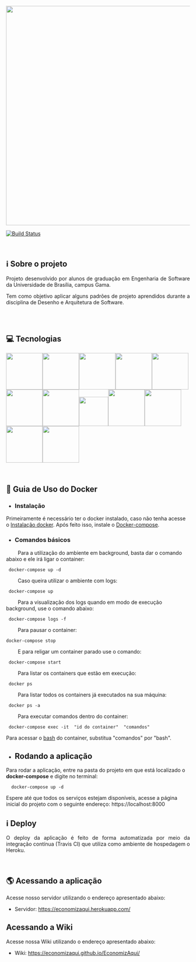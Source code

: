 <p align="center"><a href="https://i.imgur.com/vfPsmkj.png" target="_blank"><img width="600"src="https://i.imgur.com/vfPsmkj.png"></a></p>
<p align="center">

  <!-- <a href="https://travis-ci.org/fga-eps-mds/2018.1_Gerencia_mais"><img src="https://travis-ci.org/fga-eps-mds/2018.1_Gerencia_mais.svg?branch=master" alt="Build"></a>
<a href="https://opensource.org/licenses/MIT"><img src="https://img.shields.io/badge/License-MIT-blue.svg" alt="License: MIT"></a>
  <a href="https://codeclimate.com/github/fga-gpp-mds/2018.1_Gerencia_mais/maintainability"><img src="https://api.codeclimate.com/v1/badges/4aff97e7847e842ef8be/maintainability" /></a>
    <a href='https://coveralls.io/github/fga-gpp-mds/2018.1_Gerencia_mais?branch=development'><img src='https://coveralls.io/repos/github/fga-gpp-mds/2018.1_Gerencia_mais/badge.svg?branch=development' alt='Coverage Status' /></a>
     [![Codacy Badge](https://api.codacy.com/project/badge/Grade/b6ba54118ec74854bf82605dc1760a8f)](https://www.codacy.com/app/Eduardojvr/2018.1_Gerencia_mais?utm_source=github.com&amp;utm_medium=referral&amp;utm_content=fga-gpp-mds/2018.1_Gerencia_mais&amp;utm_campaign=Badge_Grade)
  <a href="https://codeclimate.com/github/fga-gpp-mds/2018.1_Gerencia_mais"><img src="https://codeclimate.com/github/fga-gpp-mds/2018.1_Gerencia_mais/badges/issue_count.svg" alt="Issue Count"></a> <a href='https://www.python.org/'><img src='https://img.shields.io/badge/Made%20with-Python-1f425f.svg' alt='python' /></a> 
 
</p> -->
[![Build Status](https://travis-ci.org/EconomizAqui/EconomizAqui.svg?branch=development)](https://travis-ci.org/EconomizAqui/EconomizAqui)

<bt>
<br>
 

## ℹ️ Sobre o projeto

<p align="justify">Projeto desenvolvido por alunos de graduação em Engenharia de Software da Universidade de Brasília, campus Gama.</p>

<p align="justify">Tem como objetivo aplicar alguns padrões de projeto aprendidos durante a disciplina de Desenho e Arquitetura de Software.</p>

<br>

<br>

## 💻 Tecnologias

<p>
<a href="image" target="_blank"><img width="100"src="https://i.imgur.com/c2We7zg.jpg"></a><a href="image" target="_blank"><img width="100"src="https://github.com/fga-gpp-mds/2018.1_Gerencia_mais/blob/master/docs/documentos/imagens/Tecnologias/TravisCI-Mascot-1.png"></a><a href="image" target="_blank"><img width="100"src="https://github.com/fga-gpp-mds/2018.1_Gerencia_mais/blob/master/docs/documentos/imagens/Tecnologias/codeclimate.jpg"></a><a href="image" target="_blank"><img width="100"src="https://github.com/fga-gpp-mds/2018.1_Gerencia_mais/blob/master/docs/documentos/imagens/Tecnologias/css-logo-400x400.png"></a><a href="image" target="_blank"><img width="100"src="https://github.com/fga-gpp-mds/2018.1_Gerencia_mais/blob/master/docs/documentos/imagens/Tecnologias/docker.gif"></a><a href="image" target="_blank"><img width="100"src="https://github.com/fga-gpp-mds/2018.1_Gerencia_mais/blob/master/docs/documentos/imagens/Tecnologias/drive.gif"></a><a href="image" target="_blank"><img width="100"src="https://github.com/fga-gpp-mds/2018.1_Gerencia_mais/blob/master/docs/documentos/imagens/Tecnologias/github.gif"></a><a href="image" target="_blank"><img width="80"src="https://github.com/fga-gpp-mds/2018.1_Gerencia_mais/blob/master/docs/documentos/imagens/Tecnologias/heroku.svg"></a><a href="image" target="_blank"><img width="100"src="https://github.com/fga-gpp-mds/2018.1_Gerencia_mais/blob/master/docs/documentos/imagens/Tecnologias/html.png"></a><a href="image" target="_blank"><img width="100"src="https://github.com/fga-gpp-mds/2018.1_Gerencia_mais/blob/master/docs/documentos/imagens/Tecnologias/python-django.png"></a><a href="image" target="_blank"><img width="100"src="https://github.com/fga-gpp-mds/2018.1_Gerencia_mais/blob/master/docs/documentos/imagens/Tecnologias/telegram.gif"></a><a href="image" target="_blank"><img width="100"src="https://github.com/fga-gpp-mds/2018.1_Gerencia_mais/blob/master/docs/documentos/imagens/Tecnologias/zenhub.jpg"></a>


</p>


<br>

## 🐳 Guia de Uso do Docker

* ### Instalação
Primeiramente é necessário ter o docker instalado, caso não tenha acesse o [Instalação docker](https://docs.docker.com/engine/installation/linux/docker-ce/). Após feito isso, instale o [Docker-compose](https://docs.docker.com/compose/install/).

* ### Comandos básicos 

 &emsp;&emsp; Para a utilização do ambiente em background, basta dar o comando abaixo e ele irá ligar o container:
 
 ```terminal
  docker-compose up -d
 ```
 &emsp;&emsp; Caso queira utilizar o ambiente com logs:

 ```terminal
  docker-compose up 
 ```
 &emsp;&emsp; Para a visualização dos logs quando em modo de execução background, use o comando abaixo:

 ```terminal
  docker-compose logs -f
 ```

 &emsp;&emsp; Para pausar o container:

  ```terminal
  docker-compose stop
 ```
 &emsp;&emsp; E para religar um container parado use o comando: 
 
 ```terminal
  docker-compose start 
 ```

 &emsp;&emsp; Para listar os containers que estão em execução:
 
 ```terminal
  docker ps
 ```
 &emsp;&emsp; Para listar todos os containers já executados na sua máquina:
 
 ```terminal
  docker ps -a
 ```
 &emsp;&emsp; Para executar comandos dentro do container:
 
 ```terminal
  docker-compose exec -it  "id do container"  "comandos"
 ```
 Para acessar o [bash](https://www.gnu.org/software/bash/) do container, substitua "comandos" por "bash".

* ## Rodando a aplicação

Para rodar a aplicação, entre na pasta do projeto em que está localizado o __docker-compose__ e digite no terminal:

```
  docker-compose up -d
```
Espere até que todos os serviços estejam disponíveis, acesse a página inicial do projeto com o seguinte endereço: https://localhost:8000

##  ℹ️ Deploy

<p align="justify">O deploy da aplicação é feito de forma automatizada por meio da integração contínua (Travis CI) que utiliza como ambiente de hospedagem o Heroku.


</p>

<br>

## 🌎 Acessando a aplicação

<p align="justify">Acesse nosso servidor utilizando o endereço apresentado abaixo:</p>

* Servidor: https://economizaqui.herokuapp.com/


##  Acessando a Wiki

<p align="justify">Acesse nossa Wiki utilizando o endereço apresentado abaixo:</p>

* Wiki: https://economizaqui.github.io/EconomizAqui/ 


<br>
<!-- 
### 👤 Equipe de Desenvolvimento


<a href='https://github.com/fga-gpp-mds/2018.1_Gerencia_mais/blob/master/docs/documentos/imagens/time/eduardo'><img width="130"  -->

